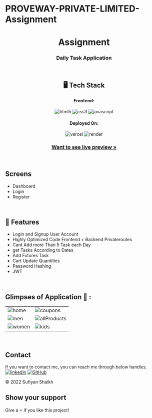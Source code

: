 # PROVEWAY-PRIVATE-LIMITED-Assignment


<h1 align="center">Assignment </h1>

<h3 align="center"> Daily Task Application </h3>

<br />


<h2 align="center">🖥️ Tech Stack</h2>


<h4 align="center">Frontend:</h4>

<p align="center">
  <img src="https://img.shields.io/badge/HTML5-E34F26?style=for-the-badge&logo=html5&logoColor=white" alt="html5" />
  <img src="https://img.shields.io/badge/CSS3-1572B6?style=for-the-badge&logo=css3&logoColor=white" alt="css3" />
  <img src="https://img.shields.io/badge/JavaScript-323330?style=for-the-badge&logo=javascript&logoColor=F7DF1E" alt="javascript" /> 
  
  
</p>





<h4 align="center">Deployed On:</h4>

<p align="center">
  <img src="https://img.shields.io/badge/Netlify-00C7B7?style=for-the-badge&logo=netlify&logoColor=white" alt="vercel" />
  <img src="https://img.shields.io/badge/Render-430098?style=for-the-badge&logo=heroku&logoColor=white" alt="render" />
</p>



<h3 align="center"><a href="https://sufi-expertia-ais.vercel.app/"><strong>Want to see live preview »</strong></a></h3>

<br />

## Screens 
- Dashboard
- Login
- Register

<br />

## 🚀 Features
- Login and Signup User Account
- Highly Optimized Code Frontend + Backend Privateroutes
- Cant Add more Than 5 Task each Day
- get Tasks According to Dates
- Add Futures Task  
- Cart Update Quantities 
- Password Hashing 
- JWT

<br />

## Glimpses of Application 🙈 :









<table>
  <tr>
    <td><img maxW="50%" src="https://i.ibb.co/dJs88gg/Capture.png"  alt="home" /></td>
    <td><img maxW="50%" src="https://i.ibb.co/7y8qFdD/Capture2.png"  alt="coupons" /></td>
  </tr>
  <tr>
  <td><img src="https://i.ibb.co/Jc3xXfy/Capture4.png"  alt="men" /></td>
   <td><img src="https://i.ibb.co/CJdBMPq/Capture3.png"  alt="allProducts" /></td>
    
  </tr>
 
  <tr>
    <td><img src="https://i.ibb.co/JtK8sw0/Capture5.png"  alt="women" /></td>
    <td><img src="https://i.ibb.co/FVS3nXC/Capture555.png"  alt="kids" /></td>
  </tr>
   


</table>

<br />


## Contact

If you want to contact me, you can reach me through below handles. <br />
[![linkedin](https://img.shields.io/badge/Sufiyan_Shaikh-0077B5?style=for-the-badge&logo=linkedin&logoColor=white)](https://www.linkedin.com/in/sufiyan-shaikh-9bb808183/)
[![GitHub](https://img.shields.io/badge/Sufiyan_Shaikh-20232A?style=for-the-badge&logo=Github&logoColor=white)](https://github.com/suFi7867)



© 2022 Sufiyan Shaikh



## Show your support

Give a ⭐️ if you like this project!
